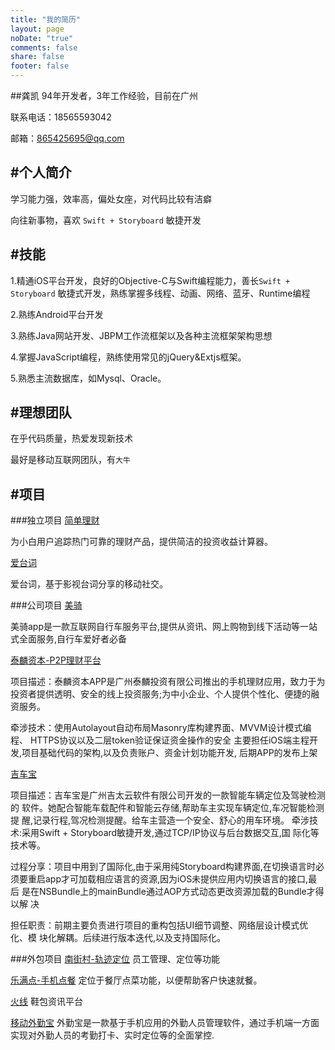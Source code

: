 ```yaml
---
title: "我的简历"
layout: page
noDate: "true"
comments: false
share: false
footer: false
---
```


##龚凯
94年开发者，3年工作经验，目前在广州
联系电话：18565593042   
邮箱：865425695@qq.com

## #个人简介
学习能力强，效率高，偏处女座，对代码比较有洁癖

向往新事物，喜欢 `Swift + Storyboard` 敏捷开发

## #技能
1.精通iOS平台开发，良好的Objective-C与Swift编程能力，善长`Swift + Storyboard` 敏捷式开发，熟练掌握多线程、动画、网络、蓝牙、Runtime编程

2.熟练Android平台开发

3.熟练Java网站开发、JBPM工作流框架以及各种主流框架架构思想

4.掌握JavaScript编程，熟练使用常见的jQuery&Extjs框架。

5.熟悉主流数据库，如Mysql、Oracle。

## #理想团队
在乎代码质量，热爱发现新技术

最好是移动互联网团队，有`大牛`

## #项目

###独立项目
[简单理财](http://fir.im/easymoney)

为小白用户追踪热门可靠的理财产品，提供简洁的投资收益计算器。

[爱台词](https://itunes.apple.com/cn/app/ai-tai-ci/id875318783?mt=8)

爱台词，基于影视台词分享的移动社交。

###公司项目
[美骑](https://itunes.apple.com/cn/app/id852965719)

美骑app是一款互联网自行车服务平台,提供从资讯、网上购物到线下活动等一站式全面服务,自行车爱好者必备

[泰麟资本-P2P理财平台](http://fir.im/tp2p)

项目描述：泰麟资本APP是广州泰麟投资有限公司推出的手机理财应用，致力于为投资者提供透明、安全的线上投资服务;为中小企业、个人提供个性化、便捷的融资服务。 

牵涉技术：使用Autolayout自动布局Masonry库构建界面、MVVM设计模式编程、 HTTPS协议以及二层token验证保证资金操作的安全 主要担任iOS端主程开发,项目基础代码的架构,以及负责账户、资金计划功能开发, 后期APP的发布上架

[吉车宝](https://itunes.apple.com/cn/app/ji-che-bao-wo-zhi-neng-che/id967166557?mt=8&ign-mpt=uo%3D4)

项目描述：吉车宝是广州吉太云软件有限公司开发的一款智能车辆定位及驾驶检测的 软件。她配合智能车载配件和智能云存储,帮助车主实现车辆定位,车况智能检测提 醒,记录行程,驾况检测提醒。给车主营造一个安全、舒心的用车环境。 牵涉技术:采用Swift + Storyboard敏捷开发,通过TCP/IP协议与后台数据交互,国 际化等技术等。 

过程分享：项目中用到了国际化,由于采用纯Storyboard构建界面,在切换语言时必 须要重启app才可加载相应语言的资源,因为iOS未提供应用内切换语言的接口,最后 是在NSBundle上的mainBundle通过AOP方式动态更改资源加载的Bundle才得以解 决 

担任职责：前期主要负责进行项目的重构包括UI细节调整、网络层设计模式优化、模 块化解耦。后续进行版本迭代,以及支持国际化。

###外包项目
[南街村-轨迹定位](http://fir.im/hjst) 
员工管理、定位等功能

[乐满点-手机点餐](http://fir.im/diancanapp) 
定位于餐厅点菜功能，以便帮助客户快速就餐。

[火线](http://fir.im/linefire) 
鞋包资讯平台

[移动外勤宝](http://www.csto.com/case/show/id:21380)
外勤宝是一款基于手机应用的外勤人员管理软件，通过手机端一方面实现对外勤人员的考勤打卡、实时定位等的全面掌控.

